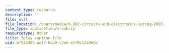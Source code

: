 ```yaml
---
content_type: resource
description: ''
file: null
file_location: /coursemedia/6-002-circuits-and-electronics-spring-2007/bf513499ae27bda0c2eee1f9c12a465e_WT-qzgaKeGI.srt
file_type: application/x-subrip
resourcetype: Other
title: 3play caption file
uid: bf513499-ae27-bda0-c2ee-e1f9c12a465e
---
```

